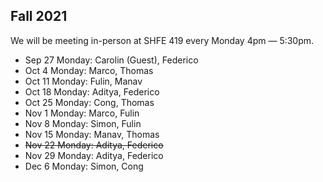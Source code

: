 ## Fall 2021
We will be meeting in-person at SHFE 419 every Monday 4pm — 5:30pm.
- Sep 27 Monday: Carolin (Guest), Federico
- Oct 4 Monday: Marco, Thomas
- Oct 11 Monday: Fulin, Manav
- Oct 18 Monday: Aditya, Federico
- Oct 25 Monday: Cong, Thomas
- Nov 1 Monday: Marco, Fulin
- Nov 8 Monday: Simon, Fulin
- Nov 15 Monday: Manav, Thomas
- ~~Nov 22 Monday: Aditya, Federico~~
- Nov 29 Monday: Aditya, Federico
- Dec 6 Monday: Simon, Cong
